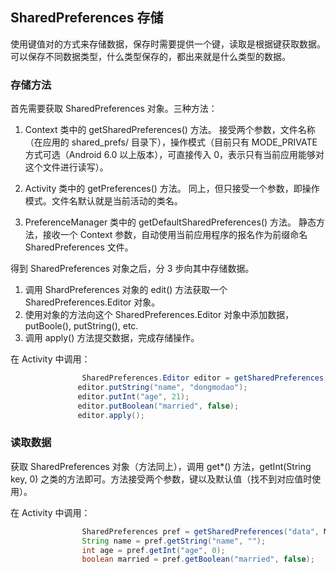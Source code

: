 ## SharedPreferences 存储

使用键值对的方式来存储数据，保存时需要提供一个键，读取是根据键获取数据。可以保存不同数据类型，什么类型保存的，都出来就是什么类型的数据。

### 存储方法

首先需要获取 SharedPreferences 对象。三种方法：

 1. Context 类中的 getSharedPreferences() 方法。
  接受两个参数，文件名称（在应用的 shared_prefs/ 目录下），操作模式（目前只有 MODE_PRIVATE 方式可选（Android 6.0 以上版本），可直接传入 0，表示只有当前应用能够对这个文件进行读写）。
  
 2. Activity 类中的 getPreferences() 方法。
  同上，但只接受一个参数，即操作模式。文件名默认就是当前活动的类名。 
   
 3. PreferenceManager 类中的 getDefaultSharedPreferences() 方法。
 静态方法，接收一个 Context 参数，自动使用当前应用程序的报名作为前缀命名 SharedPreferences 文件。
 
得到 SharedPreferences 对象之后，分 3 步向其中存储数据。
 
 1. 调用 ShardPreferences 对象的 edit() 方法获取一个 SharedPreferences.Editor 对象。
 2. 使用对象的方法向这个 SharedPreferences.Editor 对象中添加数据，putBoole(), putString(), etc.
 3. 调用 apply() 方法提交数据，完成存储操作。
 
 在 Activity 中调用：
 ``` java
                 SharedPreferences.Editor editor = getSharedPreferences("data", MODE_PRIVATE).edit();
                editor.putString("name", "dongmodao");
                editor.putInt("age", 21);
                editor.putBoolean("married", false);
                editor.apply();
```

### 读取数据

获取 SharedPreferences 对象（方法同上），调用 get*() 方法，getInt(String key, 0) 之类的方法即可。方法接受两个参数，键以及默认值（找不到对应值时使用）。

在 Activity 中调用：
``` java
                SharedPreferences pref = getSharedPreferences("data", MODE_PRIVATE);
                String name = pref.getString("name", "");
                int age = pref.getInt("age", 0);
                boolean married = pref.getBoolean("married", false);
```
